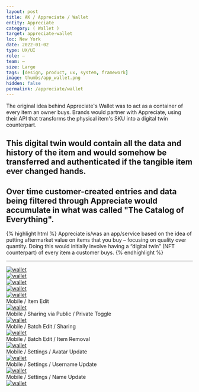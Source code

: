 ```yaml
---
layout: post
title: AK / Appreciate / Wallet
entity: Appreciate
category: ( Wallet )
target: appreciate-wallet
loc: New York
date: 2022-01-02
type: UX/UI
role: –
team: –
size: Large
tags: [design, product, ux, system, framework]
image: thumbs/app_wallet.png
hidden: false
permalink: /appreciate/wallet
---
```



<div class="bg_color_none">
<div class="large_words">
The original idea behind Appreciate's Wallet was to act as a container of every item an owner buys. Brands would partner with Appreciate, using their API that transforms the physical item's SKU into a digital twin counterpart.
</div>
</div>


## This digital twin would contain all the data and history of the item and would somehow be transferred and authenticated if the tangible item ever changed hands.


## Over time customer-created entries and data being filtered through Appreciate would accumulate in what was called "The Catalog of Everything".


{% highlight html %}
Appreciate is/was an app/service based on the idea of putting aftermarket value on items that you buy – focusing on quality over quantity. Doing this would initially involve having a “digital twin” (NFT counterpart) of every item a customer buys.
{% endhighlight %}

---


<div class="app_container_wallet">
	<a href="{{site.baseurl}}/images/projects/appreciate_wallet/000.jpg" target="_blank">
	<img src="{{site.baseurl}}/images/projects/appreciate_wallet/000.jpg" alt="wallet"></a>
</div>


<div class="app_container_wallet">
	<a href="{{site.baseurl}}/images/projects/appreciate_wallet/002.png" target="_blank">
	<img src="{{site.baseurl}}/images/projects/appreciate_wallet/002.png" alt="wallet"></a>
</div>

<div class="app_container_wallet">
	<a href="{{site.baseurl}}/images/projects/appreciate_wallet/003.png" target="_blank">
	<img src="{{site.baseurl}}/images/projects/appreciate_wallet/003.png" alt="wallet"></a>
</div>

<div class="app_container_wallet">
	<a href="{{site.baseurl}}/images/projects/appreciate_wallet/004.png" target="_blank">
	<img src="{{site.baseurl}}/images/projects/appreciate_wallet/004.png" alt="wallet"></a>
</div>




<div class="app_container_wallet2">
	<a href="{{site.baseurl}}/images/projects/appreciate_wallet/007.png" target="_blank">
	<img src="{{site.baseurl}}/images/projects/appreciate_wallet/007.png" alt="wallet"></a>
</div>



<div class="app_container_wallet2">
	<div class="feed_caption" style="background: none">Mobile / Item Edit</div>
	<a href="{{site.baseurl}}/images/projects/appreciate_wallet/flow_01.png" target="_blank">
	<img src="{{site.baseurl}}/images/projects/appreciate_wallet/flow_01.png" alt="wallet"></a>
</div>


<div class="app_container_wallet2">
	<div class="feed_caption" style="background: none">Mobile / Sharing via Public / Private Toggle</div>
	<a href="{{site.baseurl}}/images/projects/appreciate_wallet/flow_02.png" target="_blank">
	<img src="{{site.baseurl}}/images/projects/appreciate_wallet/flow_02.png" alt="wallet"></a>
</div>

<div class="app_container_wallet2">
	<div class="feed_caption" style="background: none">Mobile / Batch Edit / Sharing</div>
	<a href="{{site.baseurl}}/images/projects/appreciate_wallet/flow_03.png" target="_blank">
	<img src="{{site.baseurl}}/images/projects/appreciate_wallet/flow_03.png" alt="wallet"></a>
</div>


<div class="app_container_wallet2">
	<div class="feed_caption" style="background: none">Mobile / Batch Edit / Item Removal</div>
	<a href="{{site.baseurl}}/images/projects/appreciate_wallet/flow_04.png" target="_blank">
	<img src="{{site.baseurl}}/images/projects/appreciate_wallet/flow_04.png" alt="wallet"></a>
</div>

<div class="app_container_wallet2">
	<div class="feed_caption" style="background: none">Mobile / Settings / Avatar Update</div>
	<a href="{{site.baseurl}}/images/projects/appreciate_wallet/flow_05.png" target="_blank">
	<img src="{{site.baseurl}}/images/projects/appreciate_wallet/flow_05.png" alt="wallet"></a>
</div>


<div class="app_container_wallet2">
	<div class="feed_caption" style="background: none">Mobile / Settings / Username Update</div>
	<a href="{{site.baseurl}}/images/projects/appreciate_wallet/flow_06.png" target="_blank">
	<img src="{{site.baseurl}}/images/projects/appreciate_wallet/flow_06.png" alt="wallet"></a>
</div>

<div class="app_container_wallet2">
	<div class="feed_caption" style="background: none">Mobile / Settings / Name Update</div>
	<a href="{{site.baseurl}}/images/projects/appreciate_wallet/flow_07.png" target="_blank">
	<img src="{{site.baseurl}}/images/projects/appreciate_wallet/flow_07.png" alt="wallet"></a>
</div>







